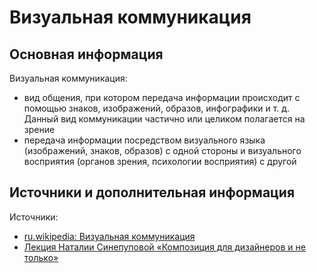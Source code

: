 # Визуальная коммуникация

## Основная информация

Визуальная коммуникация:

-  вид общения, при котором передача информации происходит с помощью знаков, изображений, образов, инфографики и т. д. Данный вид коммуникации частично или целиком полагается на зрение
- передача информации посредством визуального языка (изображений, знаков, образов) с одной стороны и визуального восприятия (органов зрения, психологии восприятия) с другой

## Источники и дополнительная информация

Источники:

- [ru.wikipedia: Визуальная коммуникация](https://ru.wikipedia.org/wiki/Визуальная_коммуникация)
- [Лекция Наталии Синепуповой «Композиция для дизайнеров и не только»](https://www.youtube.com/watch?v=_L8i9nvUWso)
